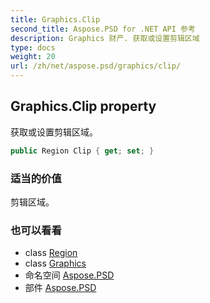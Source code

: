 ```yaml
---
title: Graphics.Clip
second_title: Aspose.PSD for .NET API 参考
description: Graphics 财产. 获取或设置剪辑区域
type: docs
weight: 20
url: /zh/net/aspose.psd/graphics/clip/
---
```

## Graphics.Clip property

获取或设置剪辑区域。

```csharp
public Region Clip { get; set; }
```

### 适当的价值

剪辑区域。

### 也可以看看

* class [Region](../../region/)
* class [Graphics](../)
* 命名空间 [Aspose.PSD](../../graphics/)
* 部件 [Aspose.PSD](../../../)


